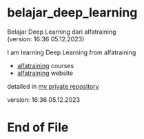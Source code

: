 # belajar_deep_learning  
Belajar Deep Learning dari alfatraining  
(version: 16:36 05.12.2023)  

I am learning Deep Learning from alfatraining    

* [alfatraining](https://www.alfatraining.de/gefoerderte-weiterbildung/) courses
* [alfatraining](https://www.alfatraining.de/) website

detailed in [my private repository](https://bitbucket.org/iscab/alfatraining_2023_deep_learning/)  

version: 16:36 05.12.2023  

# End of File

